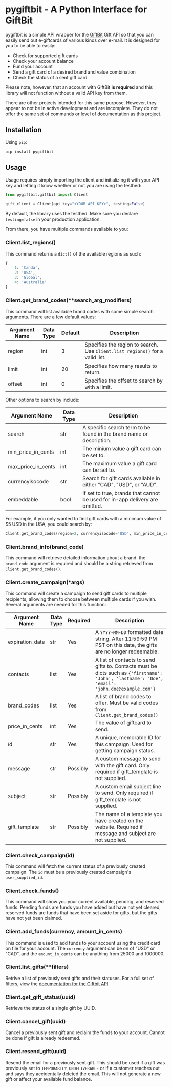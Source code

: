# pygiftbit - A Python Interface for GiftBit

pygiftbit is a simple API wrapper for the [GiftBit](https://giftbit.com) Gift API so that you can easily send out e-giftcards of various kinds over e-mail. It is designed for you to be able to easily:

* Check for supported gift cards
* Check your account balance
* Fund your account
* Send a gift card of a desired brand and value combination
* Check the status of a sent gift card

Please note, however, that an account with GiftBit **is required** and this library will not function without a valid API key from them.

There are other projects intended for this same purpose. However, they appear to not be in active development and are incomplete. They do not offer the same set of commands or level of documentation as this project.

## Installation

Using `pip`:

```
pip install pygiftbit
```

## Usage

Usage requires simply importing the client and initializing it with your API key and letting it know whether or not you are using the testbed:

```python
from pygiftbit.giftbit import Client

gift_client = Client(api_key="<YOUR_API_KEY>", testing=False)
```

By default, the library uses the testbed. Make sure you declare `testing=false` in your production application.

From there, you have multiple commands available to you:

### Client.list_regions()

This command returns a `dict()` of the available regions as such:

```python
{
    1: 'Canda',
    2: 'USA',
    3: 'Global',
    4: 'Australia'
}
```

### Client.get_brand_codes(**search_arg_modifiers)

This command will list available brand codes with some simple search arguments. There are a few default values:

| Argument Name | Data Type | Default | Description |
| --- | --- | --- | --- |
| region | int | 3 | Specifies the region to search. Use `Client.list_regions()` for a valid list. |
| limit | int | 20 | Specifies how many results to return. |
| offset | int | 0 | Specifies the offset to search by with a limit. |

Other options to search by include:

| Argument Name | Data Type | Description |
| --- | --- | --- |
| search | str | A specific search term to be found in the brand name or description. |
| min_price_in_cents | int | The minium value a gift card can be set to. |
| max_price_in_cents | int | The maximum value a gift card can be set to. |
| currencyisocode | str | Search for gift cards available in either "CAD", "USD", or "AUD". |
| embeddable | bool | If set to true, brands that cannot be used for in-app delivery are omitted. |

For example, if you only wanted to find gift cards with a minimum value of $5 USD in the USA, you could search by:

```python
Client.get_brand_codes(region=2, currencyisocode='USD', min_price_in_cents=500)
```

### Client.brand_info(brand_code)

This command will retrieve detailed information about a brand. the `brand_code` argument is required and should be a string retrieved from `Client.get_brand_codes()`.

### Client.create_campaign(*args)

This command will create a campaign to send gift cards to multiple recipients, allowing them to choose between multiple cards if you wish. Several arguments are needed for this function:

| Argument Name | Data Type | Required | Description |
| --- | --- | --- | --- |
| expiration_date | str | Yes | A `YYYY-MM-DD` formatted date string. After 11:59:59 PM PST on this date, the gifts are no longer redeemable. |
| contacts | list | Yes | A list of contacts to send gifts to. Contacts must be dicts such as `{'firstname': 'John', 'lastname': 'Doe', 'email': 'john.doe@example.com'}` |
| brand_codes | list | Yes | A list of brand codes to offer. Must be valid codes from `Client.get_brand_codes()` |
| price_in_cents | int | Yes | The value of giftcard to send. |
| id | str | Yes | A unique, memorable ID for this campaign. Used for getting campaign status. |
| message | str | Possibly | A custom message to send with the gift card. Only required if gift_template is not supplied. |
| subject | str | Possibly | A custom email subject line to send. Only required if gift_template is not supplied. |
| gift_template | str | Possibly | The name of a template you have created on the website. Required if message and subject are not supplied. |

### Client.check_campaign(id)

This command will fetch the current status of a previously created campaign. The `id` must be a previously created campaign's `user_supplied_id`.

### Client.check_funds()

This command will show you your current available, pending, and reserved funds. Pending funds are funds you have added but have not yet cleared, reserved funds are funds that have been set aside for gifts, but the gifts have not yet been claimed.

### Client.add_funds(currency, amount_in_cents)

This command is used to add funds to your account using the credit card on file for your account. The `currency` argument can be on of "USD" or "CAD", and the `amount_in_cents` can be anything from 25000 and 1000000.

### Client.list_gifts(**filters)

Retrive a list of previously sent gifts and their statuses. For a full set of filters, view the [documentation for the Giftbit API](https://www.giftbit.com/giftbitapi/#/reference/1/gifts/list-gifts).

### Client.get_gift_status(uuid)

Retrieve the status of a single gift by UUID.

### Client.cancel_gift(uuid)

Cancel a previously sent gift and reclaim the funds to your account. Cannot be done if gift is already redeemed.

### Client.resend_gift(uuid)

Resend the email for a previously sent gift. This should be used if a gift was previously set to `TEMPORARILY_UNDELIVERABLE` or if a customer reaches out and says they accidentally deleted the email. This will not generate a new gift or affect your available fund balance.